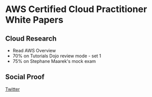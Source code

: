 <!-- This is a template you can use for quick progress days. It removes a lot of the steps we encourage you to share in the longer template 000-DAY-ARTICLE-LONG-TEMPLATE.MD-->

# AWS Certified Cloud Practitioner White Papers

## Cloud Research

- Read AWS Overview
- 70% on Tutorials Dojo review mode - set 1
- 75% on Stephane Maarek's mock exam

## Social Proof

[Twitter](https://twitter.com/_notwaving/status/1327785265092579328?s=20)
